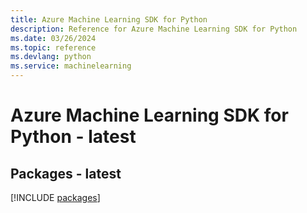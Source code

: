 ```yaml
---
title: Azure Machine Learning SDK for Python
description: Reference for Azure Machine Learning SDK for Python
ms.date: 03/26/2024
ms.topic: reference
ms.devlang: python
ms.service: machinelearning
---
```

# Azure Machine Learning SDK for Python - latest
## Packages - latest
[!INCLUDE [packages](machine-learning-index.md)]